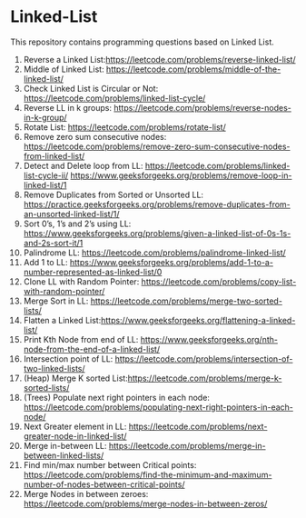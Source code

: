 # Linked-List
This repository contains programming questions based on Linked List.
1) Reverse a Linked List:https://leetcode.com/problems/reverse-linked-list/
2) Middle of Linked List: https://leetcode.com/problems/middle-of-the-linked-list/
3) Check Linked List is Circular or Not: https://leetcode.com/problems/linked-list-cycle/
4) Reverse LL in k groups: https://leetcode.com/problems/reverse-nodes-in-k-group/
5) Rotate List: https://leetcode.com/problems/rotate-list/
6) Remove zero sum consecutive nodes: https://leetcode.com/problems/remove-zero-sum-consecutive-nodes-from-linked-list/
7) Detect and Delete loop from LL: https://leetcode.com/problems/linked-list-cycle-ii/ 
   https://www.geeksforgeeks.org/problems/remove-loop-in-linked-list/1
8) Remove Duplicates from Sorted or Unsorted LL: https://practice.geeksforgeeks.org/problems/remove-duplicates-from-an-unsorted-linked-list/1/
9) Sort 0’s, 1’s and 2’s using LL: https://www.geeksforgeeks.org/problems/given-a-linked-list-of-0s-1s-and-2s-sort-it/1
10) Palindrome LL: https://leetcode.com/problems/palindrome-linked-list/
11) Add 1 to LL: https://www.geeksforgeeks.org/problems/add-1-to-a-number-represented-as-linked-list/0
12) Clone LL with Random Pointer: https://leetcode.com/problems/copy-list-with-random-pointer/
13) Merge Sort in LL: https://leetcode.com/problems/merge-two-sorted-lists/
14) Flatten a Linked List:https://www.geeksforgeeks.org/flattening-a-linked-list/
15) Print Kth Node from end of LL: https://www.geeksforgeeks.org/nth-node-from-the-end-of-a-linked-list/
16) Intersection point of LL: https://leetcode.com/problems/intersection-of-two-linked-lists/
17) (Heap) Merge K sorted List:https://leetcode.com/problems/merge-k-sorted-lists/
18) (Trees) Populate next right pointers in each node: https://leetcode.com/problems/populating-next-right-pointers-in-each-node/
19) Next Greater element in LL: https://leetcode.com/problems/next-greater-node-in-linked-list/
20) Merge in-between LL: https://leetcode.com/problems/merge-in-between-linked-lists/
21) Find min/max number between Critical points: https://leetcode.com/problems/find-the-minimum-and-maximum-number-of-nodes-between-critical-points/
22) Merge Nodes in between zeroes: https://leetcode.com/problems/merge-nodes-in-between-zeros/

